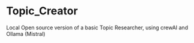 # Topic_Creator
Local Open source version of a basic Topic Researcher, using crewAI and Ollama (Mistral)
